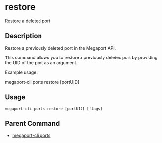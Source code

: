 # restore

Restore a deleted port

## Description

Restore a previously deleted port in the Megaport API.

This command allows you to restore a previously deleted port by providing the UID of the port as an argument.

Example usage:

  megaport-cli ports restore [portUID]



## Usage

```
megaport-cli ports restore [portUID] [flags]
```



## Parent Command

* [megaport-cli ports](ports.md)







